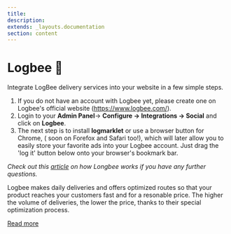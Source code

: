 ```yaml
---
title:
description:
extends: _layouts.documentation
section: content
---
```


# Logbee 🐝

 Integrate LogBee delivery services into your website in a few simple steps.
1. If you do not have an account with Logbee yet, please create one on Logbee's official website (https://www.logbee.com/). 
2. Login to your **Admin Panel**-> **Configure -> Integrations -> Social** and click on **Logbee**.
3. The next step is to install  **logmarklet**  or use a browser button for Chrome, ( soon on Forefox and Safari too!), which will later allow you to easily store your favorite ads into your Logbee account. Just drag the 'log it' button below onto your browser's bookmark bar.
 
 *Check out this [article](http://blog.logbee.com/2014/09/my-new-subie.html) on how Longbee works if you have any further questions.*
 
 
 
 
Logbee makes daily deliveries and offers optimized routes so that your product reaches your customers fast and for a resonable price. 
The higher the volume of deliveries, the lower the price, thanks to their special optimization process.

[Read more](http://blog.logbee.com/p/how-to.html)
